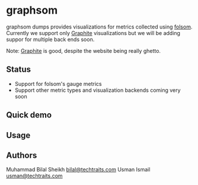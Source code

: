 graphsom
===============

graphsom dumps provides visualizations for metrics collected using [folsom](https://github.com/boundary/folsom). Currently we support only [Graphite](http://graphite.wikidot.com/) visualizations but we will be adding suppor for multiple back ends soon. 

Note: [Graphite](http://graphite.wikidot.com/) is good, despite the
website being really ghetto. 

Status
------

* Support for folsom's gauge metrics
* Support other metric types and visualization backends coming very soon

Quick demo
------

Usage
------

Authors 
------

Muhammad Bilal Sheikh <bilal@techtraits.com>
Usman Ismail <usman@techtraits.com>



